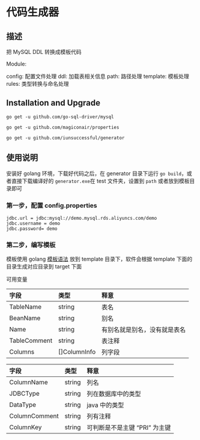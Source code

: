 # 代码生成器

## 描述

把 MySQL DDL 转换成模板代码

Module:

config: 配置文件处理
ddl: 加载表相关信息
path: 路径处理
template: 模板处理
rules: 类型转换与命名处理

## Installation and Upgrade

```
go get -u github.com/go-sql-driver/mysql

go get -u github.com/magiconair/properties

go get -u github.com/iunsuccessful/generator

```

## 使用说明

安装好 golang 环境，下载好代码之后，在 generator 目录下运行 `go build`，或者直接下载编译好的 `generator.exe`在 test 文件夹，设置到 `path` 或者放到模板目录即可

### 第一步，配置 config.properties

```
jdbc.url = jdbc:mysql://demo.mysql.rds.aliyuncs.com/demo
jdbc.username = demo
jdbc.password= demo
```

### 第二步，编写模板

模板使用 golang [模板语法](https://golang.org/pkg/text/template/) 放到 template 目录下，软件会根据 template 下面的目录生成对应目录到 target 下面

可用变量

| 字段 | 类型 | 释意 |
|:--|:--|:--|
| TableName | string | 表名 |
| BeanName  | string | 别名 |
| Name | string | 有别名就是别名，没有就是表名 |
| TableComment | string | 表注释 |
| Columns | []ColumnInfo | 列字段 |

| 字段 | 类型 | 释意 |
|:--|:--|:--|
| ColumnName| string | 列名 |
| JDBCType | string | 列在数据库中的类型 |
| DataType | string | java 中的类型 |
| ColumnComment | string | 列有注释 |
| ColumnKey | string | 可判断是不是主键 “PRI” 为主键 |
